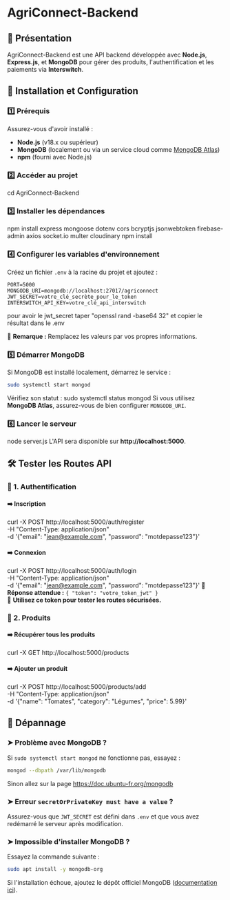 # AgriConnect-Backend

## 📌 Présentation
AgriConnect-Backend est une API backend développée avec **Node.js**, **Express.js**, et **MongoDB** pour gérer des produits, l'authentification et les paiements via **Interswitch**.
## 🚀 Installation et Configuration

### 1️⃣ Prérequis  
Assurez-vous d'avoir installé :  
- **Node.js** (v18.x ou supérieur)  
- **MongoDB** (localement ou via un service cloud comme [MongoDB Atlas](https://www.mongodb.com/cloud/atlas))  
- **npm** (fourni avec Node.js)  

### 2️⃣ Accéder au projet  
cd AgriConnect-Backend

### 3️⃣ Installer les dépendances  
npm install express mongoose dotenv cors bcryptjs jsonwebtoken firebase-admin axios socket.io multer cloudinary
npm install

### 4️⃣ Configurer les variables d'environnement  
Créez un fichier `.env` à la racine du projet et ajoutez :  
```env
PORT=5000
MONGODB_URI=mongodb://localhost:27017/agriconnect
JWT_SECRET=votre_clé_secrète_pour_le_token
INTERSWITCH_API_KEY=votre_clé_api_interswitch
```
pour avoir le jwt_secret taper "openssl rand -base64 32" et copier le résultat dans le .env

📌 **Remarque :** Remplacez les valeurs par vos propres informations.

### 5️⃣ Démarrer MongoDB  
Si MongoDB est installé localement, démarrez le service :  
```bash
sudo systemctl start mongod
```
Vérifiez son statut :
sudo systemctl status mongod
Si vous utilisez **MongoDB Atlas**, assurez-vous de bien configurer `MONGODB_URI`.

### 6️⃣ Lancer le serveur  
node server.js
L'API sera disponible sur **http://localhost:5000**.

## 🛠 Tester les Routes API  

### 📌 1. Authentification  
#### ➡️ Inscription  
curl -X POST http://localhost:5000/auth/register \
-H "Content-Type: application/json" \
-d '{"email": "jean@example.com", "password": "motdepasse123"}'

#### ➡️ Connexion  
curl -X POST http://localhost:5000/auth/login \
-H "Content-Type: application/json" \
-d '{"email": "jean@example.com", "password": "motdepasse123"}'
🔹 **Réponse attendue :** `{ "token": "votre_token_jwt" }`  
📌 **Utilisez ce token pour tester les routes sécurisées.**  

### 📌 2. Produits  
#### ➡️ Récupérer tous les produits  
curl -X GET http://localhost:5000/products

#### ➡️ Ajouter un produit
curl -X POST http://localhost:5000/products/add \
-H "Content-Type: application/json" \
-d '{"name": "Tomates", "category": "Légumes", "price": 5.99}'

## 🐞 Dépannage  
### ➤ Problème avec MongoDB ? 
Si `sudo systemctl start mongod` ne fonctionne pas, essayez :  
```bash
mongod --dbpath /var/lib/mongodb
```
Sinon allez sur la page https://doc.ubuntu-fr.org/mongodb

### ➤ Erreur `secretOrPrivateKey must have a value` ?  
Assurez-vous que `JWT_SECRET` est défini dans `.env` et que vous avez redémarré le serveur après modification.  

### ➤ Impossible d'installer MongoDB ?  
Essayez la commande suivante :  
```bash
sudo apt install -y mongodb-org
```
Si l'installation échoue, ajoutez le dépôt officiel MongoDB ([documentation ici](https://www.mongodb.com/docs/manual/tutorial/install-mongodb-on-ubuntu/)).
